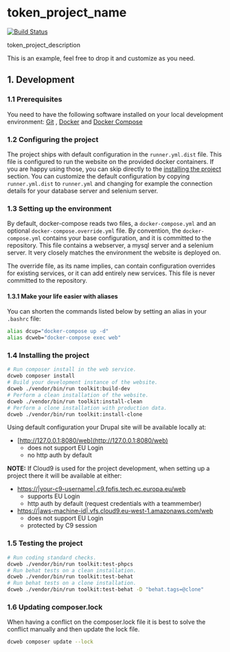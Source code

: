 # token_project_name

[![Build Status](https://drone.fpfis.eu/api/badges/token_vendor/token_project_id-reference/status.svg)](https://drone.fpfis.eu/token_vendor/token_project_id-reference)

<p>token_project_description</p>

This is an example, feel free to drop it and customize as you need.

## 1. Development

### 1.1 Prerequisites

You need to have the following software installed on your local development
environment: [Git](https://git-scm.com/book/en/v2/Getting-Started-Installing-Git)
, [Docker](https://docs.docker.com/install/)
and [Docker Compose](https://docs.docker.com/compose/install/)

### 1.2 Configuring the project

The project ships with default configuration in the `runner.yml.dist` file. This
file is configured to run the website on the provided docker containers. If you
are happy using those, you can skip directly to the
[installing the project](#14-installing-the-project) section. You can customize
the default configuration by copying `runner.yml.dist` to `runner.yml` and
changing for example the connection details for your database server and
selenium server.

### 1.3 Setting up the environment

By default, docker-compose reads two files, a `docker-compose.yml` and an
optional `docker-compose.override.yml` file. By convention, the
`docker-compose.yml` contains your base configuration, and it is committed to
the repository. This file contains a webserver, a mysql server and a selenium
server. It very closely matches the environment the website is deployed on.

The override file, as its name implies, can contain configuration overrides for
existing services, or it can add entirely new services. This file is never
committed to the repository.

#### 1.3.1 Make your life easier with aliases

You can shorten the commands listed below by setting an alias in your `.bashrc`
file:

```bash
alias dcup="docker-compose up -d"
alias dcweb="docker-compose exec web"
```

### 1.4 Installing the project

```bash
# Run composer install in the web service.
dcweb composer install
# Build your development instance of the website.
dcweb ./vendor/bin/run toolkit:build-dev
# Perform a clean installation of the website.
dcweb ./vendor/bin/run toolkit:install-clean
# Perform a clone installation with production data.
dcweb ./vendor/bin/run toolkit:install-clone
```

Using default configuration your Drupal site will be available locally at:

- [http://127.0.0.1:8080/web](http://127.0.0.1:8080/web)
    - does not support EU Login
    - no http auth by default

**NOTE:** If Cloud9 is used for the project development, when
setting up a project there it will be available at either:

- [https://|your-c9-username|.c9.fpfis.tech.ec.europa.eu/web](https://|your-c9-username|.c9.fpfis.tech.ec.europa.eu/web)
    - supports EU Login
    - http auth by default (request credentials with a teammember)
- [https://|aws-machine-id|.vfs.cloud9.eu-west-1.amazonaws.com/web](https://|aws-machine-id|.vfs.cloud9.eu-west-1.amazonaws.com/web)
    - does not support EU Login
    - protected by C9 session

### 1.5 Testing the project

```bash
# Run coding standard checks.
dcweb ./vendor/bin/run toolkit:test-phpcs
# Run behat tests on a clean installation.
dcweb ./vendor/bin/run toolkit:test-behat
# Run behat tests on a clone installation.
dcweb ./vendor/bin/run toolkit:test-behat -D "behat.tags=@clone"
```

### 1.6 Updating composer.lock

When having a conflict on the composer.lock file it is best to solve the
conflict manually and then update the lock file.

```bash
dcweb composer update --lock
```

